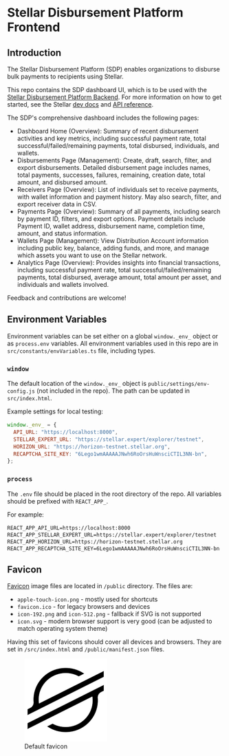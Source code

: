 # Stellar Disbursement Platform Frontend

## Introduction

The Stellar Disbursement Platform (SDP) enables organizations to disburse bulk
payments to recipients using Stellar.

This repo contains the SDP dashboard UI, which is to be used with the
[Stellar Disbursement Platform Backend](https://github.com/stellar/stellar-disbursement-platform-backend).
For more information on how to get started, see the Stellar
[dev docs](https://developers.stellar.org/docs/category/use-the-stellar-disbursement-platform)
and
[API reference](https://developers.stellar.org/api/stellar-disbursement-platform).

The SDP's comprehensive dashboard includes the following pages:

- Dashboard Home (Overview): Summary of recent disbursement activities and key
  metrics, including successful payment rate, total successful/failed/remaining
  payments, total disbursed, individuals, and wallets.
- Disbursements Page (Management): Create, draft, search, filter, and export
  disbursements. Detailed disbursement page includes names, total payments,
  successes, failures, remaining, creation date, total amount, and disbursed
  amount.
- Receivers Page (Overview): List of individuals set to receive payments, with
  wallet information and payment history. May also search, filter, and export
  receiver data in CSV.
- Payments Page (Overview): Summary of all payments, including search by payment
  ID, filters, and export options. Payment details include Payment ID, wallet
  address, disbursement name, completion time, amount, and status information.
- Wallets Page (Management): View Distribution Account information including
  public key, balance, adding funds, and more, and manage which assets you want
  to use on the Stellar network.
- Analytics Page (Overview): Provides insights into financial transactions,
  including successful payment rate, total successful/failed/remaining payments,
  total disbursed, average amount, total amount per asset, and individuals and
  wallets involved.

Feedback and contributions are welcome!

## Environment Variables

Environment variables can be set either on a global `window._env_` object or as
`process.env` variables. All environment variables used in this repo are in
`src/constants/envVariables.ts` file, including types.

### `window`

The default location of the `window._env_` object is
`public/settings/env-config.js` (not included in the repo). The path can be
updated in `src/index.html`.

Example settings for local testing:

```javascript
window._env_ = {
  API_URL: "https://localhost:8000",
  STELLAR_EXPERT_URL: "https://stellar.expert/explorer/testnet",
  HORIZON_URL: "https://horizon-testnet.stellar.org",
  RECAPTCHA_SITE_KEY: "6Lego1wmAAAAAJNwh6RoOrsHuWnsciCTIL3NN-bn",
};
```

### `process`

The `.env` file should be placed in the root directory of the repo. All
variables should be prefixed with `REACT_APP_`.

For example:

```
REACT_APP_API_URL=https://localhost:8000
REACT_APP_STELLAR_EXPERT_URL=https://stellar.expert/explorer/testnet
REACT_APP_HORIZON_URL=https://horizon-testnet.stellar.org
REACT_APP_RECAPTCHA_SITE_KEY=6Lego1wmAAAAAJNwh6RoOrsHuWnsciCTIL3NN-bn
```

## Favicon

[Favicon](https://developer.mozilla.org/en-US/docs/Glossary/Favicon) image files
are located in `/public` directory. The files are:

- `apple-touch-icon.png` - mostly used for shortcuts
- `favicon.ico` - for legacy browsers and devices
- `icon-192.png` and `icon-512.png` - fallback if SVG is not supported
- `icon.svg` - modern browser support is very good (can be adjusted to match
  operating system theme)

Having this set of favicons should cover all devices and browsers. They are set
in `/src/index.html` and `/public/manifest.json` files.

<figure>
  <img
  src="public/icon-192.png"
  alt="Stellar logo favicon">
  <figcaption>Default favicon</figcaption>
</figure>
